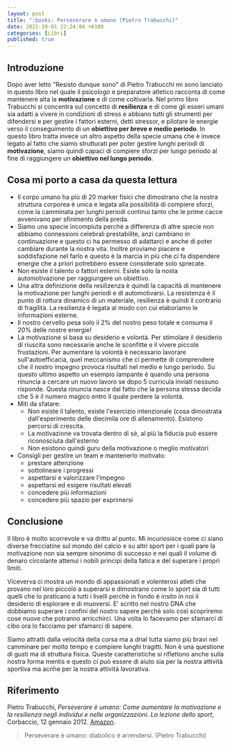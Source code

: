 ```yaml
---
layout: post
title: ":books: Perseverare è umano (Pietro Trabucchi)"
date: 2021-10-01 22:24:04 +0100
categories: [Libri]
published: true
---
```

## Introduzione
Dopo aver letto "Resisto dunque sono" di Pietro Trabucchi mi sono lanciato in questo libro nel quale il psicologo e preparatore atletico racconta di come mantenere alta la **motivazione** e di come coltivarla.
Nel primo libro Trabucchi si concentra sul concetto di **resilienza** e di come gli esseri umani sia adatti a vivere in condizioni di stress e abbiano tutti gli strumenti per difendersi e per gestire i fattori esterni, detti stressor, e pilotare le energie verso il conseguimento di un **obiettivo per breve e medio periodo**.
In questo libro tratta invece un altro aspetto della specie umana che è invece legato al fatto che siamo strutturati per poter gestire lunghi periodi di **motivazione**, siamo quindi capaci di compiere sforzi per lungo periodo al fine di raggiungere un **obiettivo nel lungo periodo**.

## Cosa mi porto a casa da questa lettura

- Il corpo umano ha più di 20 marker fisici che dimostrano che la nostra struttura corporea è unica e legata alla possibilità di compiere sforzi, come la camminata per lunghi periodi continui tanto che le prime cacce avvenivano per sfinimento della preda.
- Siamo una specie incompiuta perchè a differenza di altre specie non abbiamo connessioni celebrali prestabilite, anzi cambiano in continuazione e questo ci ha permesso di adattarci e anche di poter cambiare durante la nostra vita. Inoltre proviamo piacere e soddisfazione nel farlo e questo è la marcia in più che ci fa dispendere energie che a priori potrebbero essere considerate solo sprecate.
- Non esiste il talento o fattori esterni. Esiste solo la nosta automotivazione per raggiungere un obiettivo.
- Una altra definizione della resilizenza è quindi la capacità di mantenere la motivazione per lunghi periodi e di automotivarsi. La resistenza è il punto di rottura dinamico di un materiale, resilienza è quindi il contrario di fragilità. La resilienza è legata al modo con cui elaboriamo le informazioni esterne.
- Il nostro cervello pesa solo il 2% del nostro peso totale e consuma il 20% delle nostre energie!
- La motivazione si basa su desiderio e volontà. Per stimolare il desiderio di riuscita sono necessarie anche le sconfitte e il vivere piccole frustazioni. Per aumentare la volontà è necessario lavorare sull'autoefficacia, quel meccanismo che ci permette di comprendere che il nostro impegno provoca risultati nel medio e lungo periodo. Su questo ultimo aspetto un esempio lampante è quando una persona rinuncia a cercare un nuovo lavoro se dopo 5 curricula inviati nessuno risponde. Questa rinuncia nasce dal fatto che la persona stessa decida che 5 è il numero magico entro il quale perdere la volontà.
- Miti da sfatare:
  - Non esiste il talento, esiste l'esercizio intenzionale (cosa dimostrata dall'esperimento delle diecimila ore di allenamento). Esistono percorsi di crescita.
  - La motivazione va trovata dentro di sè, al più la fiducia può essere riconosciuta dall'esterno
  - Non esistono quindi guru della motivazione o meglio motivatori
- Consigli per gestire un team e mantenerlo motivato:
  - prestare attenzione
  - sottolineare i progressi
  - aspettarsi e valorizzare l’impegno
  - aspettarsi ed esigere risultati elevati
  - concedere più informazioni
  - concedere più spazio per esprimersi

## Conclusione

Il libro è molto scorrevole e va dritto al punto. Mi incuriosisce come ci siano diverse frecciatine sul mondo del calcio e su altri sport per i quali pare la motivazione non sia sempre sinonimo di successo e nei quali il volume di denaro circolante attenui i nobili principi della fatica e del superare i propri limiti.

Viceverva ci mostra un mondo di appassionati e volenterosi atleti che provano nel loro piccolo a superarsi e dimostrano come lo sport sia di tutti quelli che lo praticano a tutti i livelli perchè in fondo è insito in noi il desiderio di esplorare e di muoversi. E' scritto nel nostro DNA che dobbiamo superare i confini del nostro sapere perchè solo così scopriremo cose nuove che potranno arricchirci. Una volta lo facevamo per sfamarci di cibo ora lo facciamo per sfamarci di sapere.

Siamo attratti dalla velocità della corsa ma a drial tutta siamo più bravi nel camminare per molto tempo e compiere lunghi tragitti. Non è una questione di gusti ma di struttura fisica. Queste caratteristiche si riflettono anche sulla nostra forma mentis e questo ci può essere di aiuto sia per la nostra attività sportiva ma acnhe per la nostra attività lavorativa.

## Riferimento

Pietro Trabucchi, _Perseverare è umano: Come aumentare la motivazione e la resilienza negli individui e nelle organizzazioni. La lezione dello sport_, Corbaccio, 12 gennaio 2012. [Amazon](https://www.amazon.it/Perseverare-umano-motivazione-resilienza-organizzazioni-ebook/dp/B006WLOORQ/ref=tmm_kin_swatch_0?_encoding=UTF8&qid=1629662219&sr=8-1).

> Perseverare è umano: diabolico è arrendersi. (Pietro Trabucchi)
